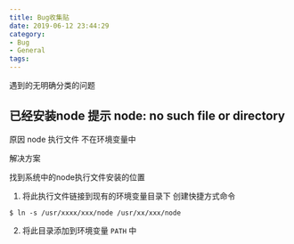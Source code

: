 ```yaml
---
title: Bug收集贴
date: 2019-06-12 23:44:29
category:
- Bug
- General
tags:
---
```


遇到的无明确分类的问题

<!--more-->


## 已经安装node 提示 node: no such file or directory

原因 node 执行文件 不在环境变量中

解决方案

找到系统中的node执行文件安装的位置
1. 将此执行文件链接到现有的环境变量目录下 
创建快捷方式命令
```
$ ln -s /usr/xxxx/xxx/node /usr/xx/xxx/node
```

2. 将此目录添加到环境变量 `PATH` 中
